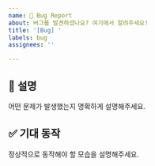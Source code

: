 ```yaml
---
name: 🐞 Bug Report
about: 버그를 발견하셨나요? 여기에서 알려주세요!
title: '[Bug] '
labels: bug
assignees: ''

---
```


## 📝 설명
어떤 문제가 발생했는지 명확하게 설명해주세요.

## ✅ 기대 동작
정상적으로 동작해야 할 모습을 설명해주세요.